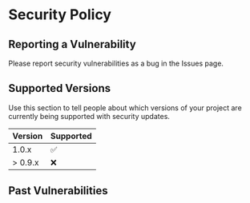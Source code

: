 # Security Policy

## Reporting a Vulnerability
Please report security vulnerabilities as a bug in the Issues page.

## Supported Versions

Use this section to tell people about which versions of your project are
currently being supported with security updates.

| Version | Supported          |
| ------- | ------------------ |
| 1.0.x   | :white_check_mark: |
| > 0.9.x | :x:                |

## Past Vulnerabilities


